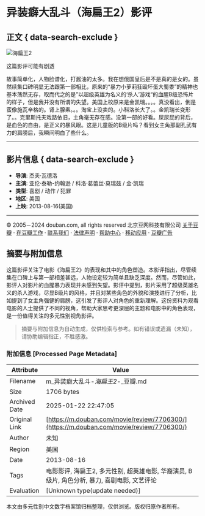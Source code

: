 # 异装癖大乱斗（海扁王2）影评

## 正文 { data-search-exclude }


![海扁王2](https://img1.doubanio.com/icon/u53086311-8.jpg)

这篇影评可能有剧透

故事简单化，人物脸谱化，打酱油的太多。我在想俄国皇后是不是真的是女的。虽然续集口碑明显无法跟第一部相比，原来的“暴力小萝莉狂殴坏蛋大蜀黍”的精神也基本荡然无存，取而代之的是”以超级英雄为名义的‘杀人’游戏“的血腥B级恐怖片的样子，但是我并没有所谓的失望。美国上校原来是金凯瑞。。。。真没看出，倒是蛮像施瓦辛格的。肾上腺素。。。淘宝上没卖的。小科洛长大了。。金凯瑞长变形了。。克里斯托夫戏路依旧，主角毫无存在感。没第一部的好看。屎尿屁的背后，是血色的自由，是正义的暴风眼。这是儿童版的B级片吗？看到女主角那副孔武有力的肩膀后，我瞬间明白了些什么。

---

## 影片信息 { data-search-exclude }

- **导演**: 杰夫·瓦德洛
- **主演**: 亚伦·泰勒-约翰逊 / 科洛·葛蕾丝·莫瑞兹 / 金·凯瑞
- **类型**: 喜剧 / 动作 / 犯罪
- **地区**: 美国
- **上映**: 2013-08-16(美国)

---

© 2005－2024 douban.com, all rights reserved 北京豆网科技有限公司 [关于豆瓣](https://www.douban.com/about) · [在豆瓣工作](https://www.douban.com/jobs) · [联系我们](https://www.douban.com/about?topic=contactus) · [法律声明](https://www.douban.com/about/legal) · [帮助中心](https://help.douban.com/?app=movie) · [移动应用](https://www.douban.com/doubanapp/) · [豆瓣广告](https://www.douban.com/partner/)
<!-- tcd_original_link https://m.douban.com/movie/review/7706300/ -->


## 摘要与附加信息

<!-- tcd_abstract -->
这篇影评关注了电影《海扁王2》的表现和其中的角色塑造。本影评指出，尽管续集在口碑上与第一部相差甚远，人物设定较为简单且缺乏深度。然而，尽管如此，影评人对影片的血腥暴力表现并未感到失望。影评中提到，影片采用了超级英雄名义的杀人游戏，尽显B级片的风格，并且对某些角色的外貌和演技进行了分析，比如提到了女主角强健的肩膀，这引发了影评人对角色的重新理解。这份资料为观看电影的人士提供了不同的视角，帮助大家思考更深层的主题和电影中的角色表现，是一份值得关注的多元性别视角影评。
<!-- tcd_abstract_end -->

> 摘要与附加信息为自动生成，仅供检索与参考。如有错误或遗漏（未知），请协助编辑指正，不胜感激。

### 附加信息 [Processed Page Metadata]

| Attribute       | Value                                  |
|-----------------|----------------------------------------|
| Filename        | m_异装癖大乱斗-_海扁王2_-_豆瓣.md                             |
| Size            | 1706 bytes                           |
| Archived Date   | 2025-01-22 22:47:05                             |
| Original Link   | [https://m.douban.com/movie/review/7706300/](https://m.douban.com/movie/review/7706300/)                       |
| Author          | 未知                               |
| Region          | 美国                               |
| Date            | 2013-08-16                                 |
| Tags            | 电影影评, 海扁王2, 多元性别, 超英雄电影, 华裔演员, B级片, 角色分析, 暴力, 喜剧电影, 文艺评论                                 |
| Evaluation            | [Unknown type(update needed)]                                 |
<!-- tcd_table_end -->

本文由多元性别中文数字档案馆归档整理，仅供浏览。版权归原作者所有。
